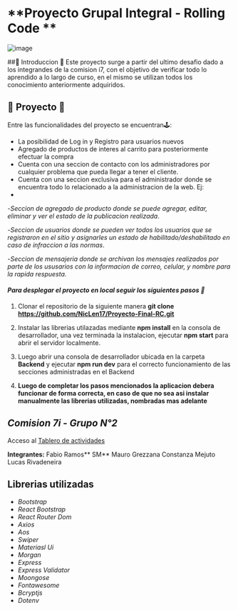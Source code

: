 # **Proyecto Grupal Integral - Rolling Code **
![image](https://user-images.githubusercontent.com/78326860/123147185-21c75980-d435-11eb-9b97-66954b112f56.png)

##🎇 Introduccion 🎇
Este proyecto surge a partir del ultimo desafio dado a los integrandes de la comision i7, con el objetivo de verificar todo lo aprendido a lo largo de curso, en el mismo se utilizan todos los conocimiento anteriormente adquiridos.

##  📱 Proyecto 📱    
Entre las funcionalidades del proyecto se encuentran🕹:
- La posibilidad de Log in y Registro para usuarios nuevos 
- Agregado de productos de interes al carrito para posteriormente efectuar la compra
- Cuenta con una seccion de contacto con los administradores por cualquier problema que pueda llegar a tener el cliente.
- Cuenta con una seccion exclusiva para el administrador donde se encuentra todo lo relacionado a la administracion de la web. Ej:
- 
-*Seccion de agregado de producto donde se puede agregar, editar, eliminar y ver el estado de la publicacion realizada*.

-*Seccion de usuarios donde se pueden ver todos los usuarios que se registraron en el sitio y asignarles un estado de habilitado/deshabilitado en caso de infraccion a las normas*.

-*Seccion de mensajeria donde se archivan los mensajes realizados por parte de los ususarios con la informacion de correo, celular, y nombre para la rapida respuesta*.

#### *Para desplegar el proyecto en local seguir los siguientes pasos 🦾*
1.  Clonar el repositorio de la siguiente manera **git clone** **https://github.com/NicLen17/Proyecto-Final-RC.git**

2.  Instalar las librerias utilazadas mediante **npm install** en la consola de desarrollador, una vez terminada la instalacion, ejecutar **npm start** para abrir el servidor localmente.

3. Luego abrir una consola de desarrollador ubicada en la carpeta **Backend** y ejecutar **npm run dev** para el correcto funcionamiento de las secciones administradas en el Backend

4. **Luego de completar los pasos mencionados la aplicacion debera funcionar de forma correcta, en caso de que no sea asi instalar manualmente las librerias utilizadas, nombradas mas adelante**

## *Comision 7i - Grupo N°2*
Acceso al [Tablero de actividades](https://trello.com/b/mRCbL92M/proyecto-integrado-final-rc "Tablero de actividades")

**Integrantes:**
Fabio Ramos** SM**
Mauro Grezzana 
Constanza Mejuto 
Lucas Rivadeneira 

## Librerias utilizadas
- *Bootstrap*
- *React Bootstrap*
- *React Router Dom*
- *Axios*
- *Aos*
- *Swiper*
- *Materiasl Ui*
- *Morgan*
- *Express*
- *Express Validator*
- *Moongose*
- *Fontawesome*
- *Bcryptjs*
- *Dotenv*



